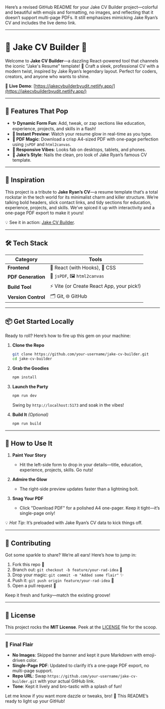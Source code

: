 Here’s a revised GitHub README for your Jake CV Builder project—colorful and beautiful with emojis and formatting, no images, and reflecting that it doesn’t support multi-page PDFs. It still emphasizes mimicking Jake Ryan’s CV and includes the live demo link.

---

# 🌟 Jake CV Builder 🌟

Welcome to **Jake CV Builder**—a dazzling React-powered tool that channels the iconic "Jake's Resume" template! 🎨 Craft a sleek, professional CV with a modern twist, inspired by Jake Ryan’s legendary layout. Perfect for coders, creators, and anyone who wants to shine.

🔗 **Live Demo**: [https://jakecvbuilderbyudit.netlify.app/](https://jakecvbuilderbyudit.netlify.app/)

---

## 🚀 Features That Pop

- **✨ Dynamic Form Fun**: Add, tweak, or zap sections like education, experience, projects, and skills in a flash!
- **👀 Instant Preview**: Watch your resume glow in real-time as you type.
- **📜 PDF Magic**: Download a crisp A4-sized PDF with one-page perfection using `jsPDF` and `html2canvas`.
- **📱 Responsive Vibes**: Looks fab on desktops, tablets, and phones.
- **🎨 Jake’s Style**: Nails the clean, pro look of Jake Ryan’s famous CV template.

---

## 🎯 Inspiration

This project is a tribute to **Jake Ryan’s CV**—a resume template that’s a total rockstar in the tech world for its minimalist charm and killer structure. We’re talking bold headers, slick contact links, and tidy sections for education, experience, projects, and skills. We’ve spiced it up with interactivity and a one-page PDF export to make it yours!  

💡 See it in action: [Jake CV Builder](https://jakecvbuilderbyudit.netlify.app/).

---

## 🛠️ Tech Stack

| Category          | Tools                                      |
|-------------------|--------------------------------------------|
| **Frontend**      | 🌈 React (with Hooks), 🎨 CSS             |
| **PDF Generation**| 📑 `jsPDF`, 🖼️ `html2canvas`             |
| **Build Tool**    | ⚡ Vite (or Create React App, your pick!) |
| **Version Control**| 🗂️ Git, 🌐 GitHub                      |

---

## 📦 Get Started Locally

Ready to roll? Here’s how to fire up this gem on your machine:

1. **Clone the Repo**  
   ```bash
   git clone https://github.com/your-username/jake-cv-builder.git
   cd jake-cv-builder
   ```

2. **Grab the Goodies**  
   ```bash
   npm install
   ```

3. **Launch the Party**  
   ```bash
   npm run dev
   ```
   Swing by `http://localhost:5173` and soak in the vibes!

4. **Build It** *(Optional)*  
   ```bash
   npm run build
   ```

---

## 🎉 How to Use It

1. **Paint Your Story**  
   - Hit the left-side form to drop in your details—title, education, experience, projects, skills. Go nuts!

2. **Admire the Glow**  
   - The right-side preview updates faster than a lightning bolt.

3. **Snag Your PDF**  
   - Click "Download PDF" for a polished A4 one-pager. Keep it tight—it’s single-page only!

💡 *Hot Tip*: It’s preloaded with Jake Ryan’s CV data to kick things off.

---

## 🤝 Contributing

Got some sparkle to share? We’re all ears! Here’s how to jump in:

1. Fork this repo 🍴
2. Branch out: `git checkout -b feature/your-rad-idea` 🌿
3. Drop your magic: `git commit -m "Added some flair"` ✨
4. Push it: `git push origin feature/your-rad-idea` 🚀
5. Open a pull request 🎁

Keep it fresh and funky—match the existing groove!

---

## 📜 License

This project rocks the **MIT License**. Peek at the [LICENSE](LICENSE) file for the scoop.

---

### 🌈 Final Flair
- **No Images**: Skipped the banner and kept it pure Markdown with emoji-driven color.
- **Single-Page PDF**: Updated to clarify it’s a one-page PDF export, no multi-page support.
- **Repo URL**: Swap `https://github.com/your-username/jake-cv-builder.git` with your actual GitHub link.
- **Tone**: Kept it lively and bro-tastic with a splash of fun!

Let me know if you want more dazzle or tweaks, bro! 🎉 This README’s ready to light up your GitHub!

